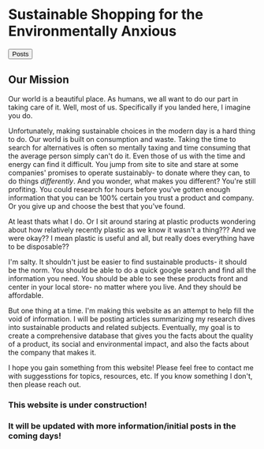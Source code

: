 # Sustainable Shopping for the Environmentally Anxious

<button name="Posts" onclick="http://seaweedsheep.github.io/posts">Posts</button>

## Our Mission

Our world is a beautiful place. As humans, we all want to do our part in taking care of it. Well, most of us. 
Specifically if you landed here, I imagine you do. 

Unfortunately, making sustainable choices in the modern day is a hard thing to do. Our world is built 
on consumption and waste. Taking the time to search for alternatives is often so mentally taxing and time 
consuming that the average person simply can't do it. Even those of us with the time and energy can find
it difficult. You jump from site to site and stare at some companies' promises to operate sustainably- 
to donate where they can, to do things *differently*. And you wonder, what makes you different? You're 
still profiting. You could research for hours before you've gotten enough information that you can be 
100% certain you trust a product and company. Or you give up and choose the best that you've found. 

At least thats what I do. Or I sit around staring at plastic products wondering about how relatively recently 
plastic as we know it wasn't a thing??? And we were okay?? I mean plastic is useful and all, but really does 
everything have to be disposable?? 

I'm salty. It shouldn't just be easier to find sustainable products- it should be the norm. You should be able
to do a quick google search and find all the information you need. You should be able to see these products 
front and center in your local store- no matter where you live. And they should be affordable. 

But one thing at a time. I'm making this website as an attempt to help fill the void of information. I will be 
posting articles summarizing my research dives into sustainable products and related subjects. Eventually, my 
goal is to create a comprehensive database that gives you the facts about the quality of a product, its social
and environmental impact, and also the facts about the company that makes it. 

I hope you gain something from this website! Please feel free to contact me with suggesstions for topics, 
resources, etc. If you know something I don't, then please reach out. 

### This website is under construction!
### It will be updated with more information/initial posts in the coming days!

